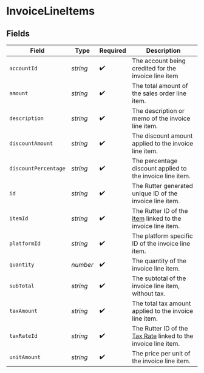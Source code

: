 # InvoiceLineItems


## Fields

| Field                                                                                     | Type                                                                                      | Required                                                                                  | Description                                                                               |
| ----------------------------------------------------------------------------------------- | ----------------------------------------------------------------------------------------- | ----------------------------------------------------------------------------------------- | ----------------------------------------------------------------------------------------- |
| `accountId`                                                                               | *string*                                                                                  | :heavy_check_mark:                                                                        | The account being credited for the invoice line item                                      |
| `amount`                                                                                  | *string*                                                                                  | :heavy_check_mark:                                                                        | The total amount of the sales order line item.                                            |
| `description`                                                                             | *string*                                                                                  | :heavy_check_mark:                                                                        | The description or memo of the invoice line item.                                         |
| `discountAmount`                                                                          | *string*                                                                                  | :heavy_check_mark:                                                                        | The discount amount applied to the invoice line item.                                     |
| `discountPercentage`                                                                      | *string*                                                                                  | :heavy_check_mark:                                                                        | The percentage discount applied to the invoice line item.                                 |
| `id`                                                                                      | *string*                                                                                  | :heavy_check_mark:                                                                        | The Rutter generated unique ID of the invoice line item.                                  |
| `itemId`                                                                                  | *string*                                                                                  | :heavy_check_mark:                                                                        | The Rutter ID of the [Item](/rest/version/items) linked to the invoice line item.         |
| `platformId`                                                                              | *string*                                                                                  | :heavy_check_mark:                                                                        | The platform specific ID of the invoice line item.                                        |
| `quantity`                                                                                | *number*                                                                                  | :heavy_check_mark:                                                                        | The quantity of the invoice line item.                                                    |
| `subTotal`                                                                                | *string*                                                                                  | :heavy_check_mark:                                                                        | The subtotal of the invoice line item, without tax.                                       |
| `taxAmount`                                                                               | *string*                                                                                  | :heavy_check_mark:                                                                        | The total tax amount applied to the invoice line item.                                    |
| `taxRateId`                                                                               | *string*                                                                                  | :heavy_check_mark:                                                                        | The Rutter ID of the [Tax Rate](/rest/version/tax-rates) linked to the invoice line item. |
| `unitAmount`                                                                              | *string*                                                                                  | :heavy_check_mark:                                                                        | The price per unit of the invoice line item.                                              |